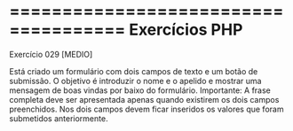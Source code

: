 =====================================
Exercícios PHP
=====================================
Exercício 029
[MEDIO]

Está criado um formulário com dois campos de texto e um botão de submissão.
O objetivo é introduzir o nome e o apelido e mostrar uma mensagem de boas vindas por baixo do formulário.
Importante: A frase completa deve ser apresentada apenas quando existirem os dois campos preenchidos.
Nos dois campos devem ficar inseridos os valores que foram submetidos anteriormente.